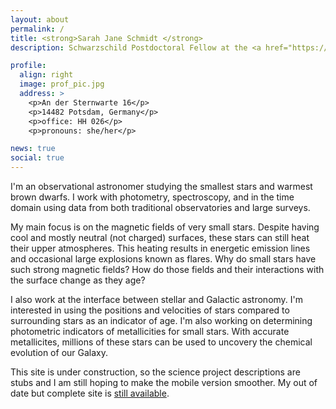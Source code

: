 ```yaml
---
layout: about
permalink: /
title: <strong>Sarah Jane Schmidt </strong>
description: Schwarzschild Postdoctoral Fellow at the <a href="https://www.aip.de">Leibniz Institute for Astrophysics - Potsdam (AIP)</a>

profile:
  align: right
  image: prof_pic.jpg
  address: >
    <p>An der Sternwarte 16</p>
    <p>14482 Potsdam, Germany</p>
    <p>office: HH 026</p>
    <p>pronouns: she/her</p>

news: true
social: true
---
```



I'm an observational astronomer studying the smallest stars and warmest brown dwarfs. I work with photometry, spectroscopy, and in the time domain using data from both traditional observatories and large surveys. 

My main focus is on the magnetic fields of very small stars. Despite having cool and mostly neutral (not charged) surfaces, these stars can still heat their upper atmospheres. This heating results in energetic emission lines and occasional large explosions known as flares. Why do small stars have such strong magnetic fields? How do those fields and their interactions with the surface change as they age? 

I also work at the interface between stellar and Galactic astronomy. I'm interested in using the positions and velocities of stars compared to surrounding stars as an indicator of age. I'm also working on determining photometric indicators of metallicities for small stars. With accurate metallicites, millions of these stars can be used to uncovery the chemical evolution of our Galaxy.

This site is under construction, so the science project descriptions are stubs and I am still hoping to make the mobile version smoother.  My out of date but complete site is [still available](http://www.sarahjaneschmidt.com).

